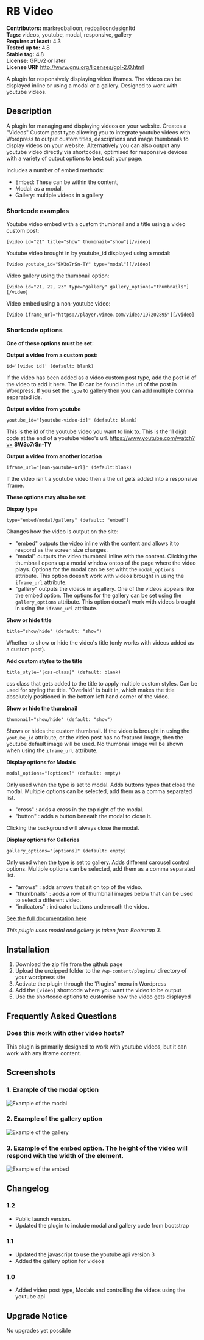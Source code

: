 # RB Video 
**Contributors:** markredballoon, redballoondesignltd  
**Tags:** videos, youtube, modal, responsive, gallery  
**Requires at least:** 4.3  
**Tested up to:** 4.8  
**Stable tag:** 4.8  
**License:** GPLv2 or later  
**License URI:** http://www.gnu.org/licenses/gpl-2.0.html  

A plugin for responsively displaying video iframes. The videos can be displayed inline or using a modal or a gallery.
Designed to work with youtube videos.


## Description 
A plugin for managing and displaying videos on your website. Creates a "Videos" Custom post type allowing you to integrate youtube videos with Wordpress to output custom titles, descriptions and image thumbnails to display videos on your website. Alternatively you can also output any youtube video directly via shortcodes, optimised for responsive devices with a variety of output options to best suit your page.

Includes a number of embed methods:
* Embed: These can be within the content, 
* Modal: as a modal,
* Gallery:  multiple videos in a gallery


### Shortcode examples 

Youtube video embed with a custom thumbnail and a title using a video custom post:

`[video id="21" title="show" thumbnail="show"][/video]`

Youtube video brought in by youtube_id displayed using a modal:

`[video youtube_id="SW3o7rSn-TY" type="modal"][/video]`

Video gallery using the thumbnail option:

`[video id="21, 22, 23" type="gallery" gallery_options="thumbnails"][/video]`

Video embed using a non-youtube video:

`[video iframe_url="https://player.vimeo.com/video/197202895"][/video]`



### Shortcode options 

**One of these options must be set:**

**Output a video from a custom post:**

`id='[video id]' (default: blank)`

If the video has been added as a video custom post type, add the post id of the video to add it here. The ID can be found in the url of the post in Wordpress. If you set the `type` to gallery then you can add multiple comma separated ids.


**Output a video from youtube**

`youtube_id="[youtube-video-id]" (default: blank)`

This is the id of the youtube video you want to link to. This is the 11 digit code at the end of a youtube video's url. https://www.youtube.com/watch?v= **SW3o7rSn-TY**


**Output a video from another location**

`iframe_url="[non-youtube-url]" (default:blank)`

If the video isn't a youtube video then a the url gets added into a responsive iframe.

**These options may also be set:**

**Dispay type**

`type="embed/modal/gallery" (default: "embed")`

Changes how the video is output on the site:
* "embed" outputs the video inline with the content and allows it to respond as the screen size changes.
* "modal" outputs the video thumbnail inline with the content. Clicking the thumbnail opens up a modal window ontop of the page where the video plays. Options for the modal can be set witht the `modal_options` attribute. This option doesn't work with videos brought in using the `iframe_url` attribute.
* "gallery" outputs the videos in a gallery. One of the videos appears like the embed option. The options for the gallery can be set using the `gallery_options` attribute. This option doesn't work with videos brought in using the `iframe_url` attribute.

**Show or hide title**

`title="show/hide" (default: "show")`

Whether to show or hide the video's title (only works with videos added as a custom post).

**Add custom styles to the title**

`title_style="[css-class]" (default: blank)`

css class that gets added to the title to apply multiple custom styles. Can be used for styling the title. "Overlaid" is built in, which makes the title absolutely positioned in the bottom left hand corner of the video.


**Show or hide the thumbnail**

`thumbnail="show/hide" (default: "show")`

Shows or hides the custom thumbnail. If the video is brought in using the `youtube_id` attribute, or the video post has no featured image, then the youtube default image will be used. No thumbnail image will be shown when using the `iframe_url` attribute.

**Display options for Modals**

`modal_options="[options]" (default: empty)`

Only used when the type is set to modal. Adds buttons types that close the modal. Multiple options can be selected, add them as a comma separated list.
* "cross" : adds a cross in the top right of the modal.
* "button" : adds a button beneath the modal to close it.

Clicking the background will always close the modal.

**Display options for Galleries**

`gallery_options="[options]" (default: empty)` 

Only used when the type is set to gallery. Adds different carousel control options. Multiple options can be selected, add them as a comma separated list.
* "arrows" : adds arrows that sit on top of the video.
* "thumbnails" : adds a row of thumbnail images below that can be used to select a different video.
* "indicators" : indicator buttons underneath the video.

[See the full documentation here](https://docs.google.com/document/d/1fUWAj2Yi6I0uLRp8ZyK2DwVdmiFEc0sY5Kb-TTzi3G4/edit?usp=sharing)

*This plugin uses modal and gallery js taken from Bootstrap 3.*


## Installation 
1. Download the zip file from the github page
1. Upload the unzipped folder to the `/wp-content/plugins/` directory of your wordpress site
1. Activate the plugin through the 'Plugins' menu in Wordpress
1. Add the `[video]` shortcode where you want the video to be output
1. Use the shortcode options to customise how the video gets displayed


## Frequently Asked Questions 

### Does this work with other video hosts? 

This plugin is primarily designed to work with youtube videos, but it can work with any iframe content.


## Screenshots 
### 1. Example of the modal option 

![Example of the modal](https://github.com/redballoonio/video-plugin/blob/master/screenshots/modal.png "Example of the modal")

### 2. Example of the gallery option 

![Example of the gallery](https://github.com/redballoonio/video-plugin/blob/master/screenshots/gallery.png "Example of the gallery")

### 3. Example of the embed option. The height of the video will respond with the width of the element. 

![Example of the embed](https://github.com/redballoonio/video-plugin/blob/master/screenshots/embed.png "Example of the embed")



## Changelog 


### 1.2 
* Public launch version.
* Updated the plugin to include modal and gallery code from bootstrap


### 1.1 
* Updated the javascript to use the youtube api version 3
* Added the gallery option for videos


### 1.0 
* Added video post type, Modals and controlling the videos using the youtube api


## Upgrade Notice 

No upgrades yet possible 